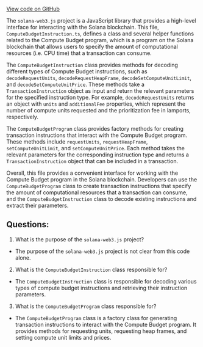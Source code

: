 [View code on GitHub](https://github.com/solana-labs/solana-web3.js/blob/master/packages/library-legacy/src/programs/compute-budget.ts)

The `solana-web3.js` project is a JavaScript library that provides a high-level interface for interacting with the Solana blockchain. This file, `ComputeBudgetInstruction.ts`, defines a class and several helper functions related to the Compute Budget program, which is a program on the Solana blockchain that allows users to specify the amount of computational resources (i.e. CPU time) that a transaction can consume.

The `ComputeBudgetInstruction` class provides methods for decoding different types of Compute Budget instructions, such as `decodeRequestUnits`, `decodeRequestHeapFrame`, `decodeSetComputeUnitLimit`, and `decodeSetComputeUnitPrice`. These methods take a `TransactionInstruction` object as input and return the relevant parameters for the specified instruction type. For example, `decodeRequestUnits` returns an object with `units` and `additionalFee` properties, which represent the number of compute units requested and the prioritization fee in lamports, respectively.

The `ComputeBudgetProgram` class provides factory methods for creating transaction instructions that interact with the Compute Budget program. These methods include `requestUnits`, `requestHeapFrame`, `setComputeUnitLimit`, and `setComputeUnitPrice`. Each method takes the relevant parameters for the corresponding instruction type and returns a `TransactionInstruction` object that can be included in a transaction.

Overall, this file provides a convenient interface for working with the Compute Budget program in the Solana blockchain. Developers can use the `ComputeBudgetProgram` class to create transaction instructions that specify the amount of computational resources that a transaction can consume, and the `ComputeBudgetInstruction` class to decode existing instructions and extract their parameters.
## Questions: 
 1. What is the purpose of the `solana-web3.js` project?
- The purpose of the `solana-web3.js` project is not clear from this code alone.

2. What is the `ComputeBudgetInstruction` class responsible for?
- The `ComputeBudgetInstruction` class is responsible for decoding various types of compute budget instructions and retrieving their instruction parameters.

3. What is the `ComputeBudgetProgram` class responsible for?
- The `ComputeBudgetProgram` class is a factory class for generating transaction instructions to interact with the Compute Budget program. It provides methods for requesting units, requesting heap frames, and setting compute unit limits and prices.